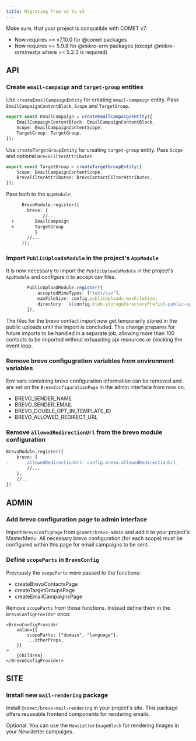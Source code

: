 ```yaml
---
title: Migrating from v2 to v3
---
```


Make sure, that your project is compatible with COMET v7:

-   Now requires >= v7.10.0 for @comet packages
-   Now requires >= 5.9.8 for @mikro-orm packages (except @mikro-orm/nestjs where >= 5.2.3 is required)

## API

### Create `email-campaign` and `target-group` entities

Use `createEmailCampaignEntity` for creating `email-campaign` entity. Pass `EmailCampaignContentBlock`, `Scope` and `TargetGroup`.

```ts
export const EmailCampaign = createEmailCampaignEntity({
    EmailCampaignContentBlock: EmailCampaignContentBlock,
    Scope: EmailCampaignContentScope,
    TargetGroup: TargetGroup,
});
```

Use `createTargetGroupEntity` for creating `target-group` entity. Pass `Scope` and optional `BrevoFilterAttributes`

```ts
export const TargetGroup = createTargetGroupEntity({
    Scope: EmailCampaignContentScope,
    BrevoFilterAttributes: BrevoContactFilterAttributes,
});
```

Pass both to the `AppModule`:

```diff
      BrevoModule.register({
        brevo: {
              //...
  +        EmailCampaign
  +        TargetGroup
           }
        //...
      });
```

### Import `PublicUploadsModule` in the project's `AppModule`

It is now necessary to import the `PublicUploadsModule` in the project's `AppModule` and configure it to accept csv files.

```ts
        PublicUploadModule.register({
            acceptedMimeTypes: ["text/csv"],
            maxFileSize: config.publicUploads.maxFileSize,
            directory: `${config.blob.storageDirectoryPrefix}-public-uploads`,
        }),
```

The files for the brevo contact import now get temporarily stored in the public uploads until the import is concluded.
This change prepares for future imports to be handled in a separate job, allowing more than 100 contacts to be imported without exhausting api resources or blocking the event loop.

### Remove brevo configugration variables from environment variables

Env vars containing brevo configuration information can be removed and are set on the `BrevoConfigurationPage` in the admin interface from now on.

-   BREVO_SENDER_NAME
-   BREVO_SENDER_EMAIL
-   BREVO_DOUBLE_OPT_IN_TEMPLATE_ID
-   BREVO_ALLOWED_REDIRECT_URL

### Remove `allowedRedirectionUrl` from the brevo module configuration

```diff
BrevoModule.register({
    brevo: {
-       allowedRedirectionUrl: config.brevo.allowedRedirectionUrl,
        //...
    },
    //..
})
```

## ADMIN

### Add brevo configuration page to admin interface

Import `BrevoConfigPage` from `@comet/brevo-admin` and add it to your project's MasterMenu. All necessary brevo configuration (for each scope) must be configured within this page for email campaigns to be sent.

### Define `scopeParts` in `BrevoConfig`

Previously the `scopeParts` were passed to the functions:

-   createBrevoContactsPage
-   createTargetGroupsPage
-   createEmailCampaignsPage

Remove `scopeParts` from those functions.
Instead define them in the `BrevoConfigProvider` once:

```tsx
<BrevoConfigProvider
    value={{
        scopeParts: ["domain", "language"],
        ...otherProps,
    }}
>
    {children}
</BrevoConfigProvider>
```

## SITE

### Install new `mail-rendering` package

Install `@comet/brevo-mail-rendering` in your project's site. This package offers reuseable frontend components for rendering emails.

Optional: You can use the `NewsLetterImageBlock` for rendering Images in your Newsletter campaigns.
